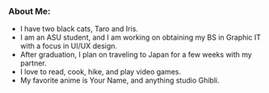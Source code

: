 ### About Me:
- I have two black cats, Taro and Iris.
- I am an ASU student, and I am working on obtaining my BS in Graphic IT with a focus in UI/UX design.
- After graduation, I plan on traveling to Japan for a few weeks with my partner.
- I love to read, cook, hike, and play video games.
- My favorite anime is Your Name, and anything studio Ghibli.

<!--
**mmleach3/mmleach3** is a ✨ _special_ ✨ repository because its `README.md` (this file) appears on your GitHub profile.

Here are some ideas to get you started:

- 🔭 I’m currently working on ...
- 🌱 I’m currently learning ...
- 👯 I’m looking to collaborate on ...
- 🤔 I’m looking for help with ...
- 💬 Ask me about ...
- 📫 How to reach me: ...
- 😄 Pronouns: ...
- ⚡ Fun fact: ...
-->
